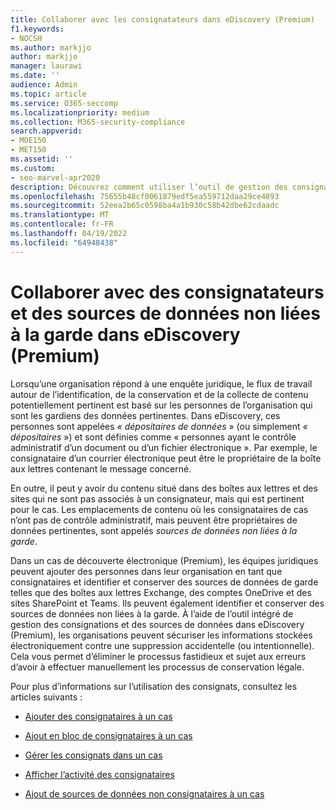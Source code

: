 ```yaml
---
title: Collaborer avec les consignatateurs dans eDiscovery (Premium)
f1.keywords:
- NOCSH
ms.author: markjjo
author: markjjo
manager: laurawi
ms.date: ''
audience: Admin
ms.topic: article
ms.service: O365-seccomp
ms.localizationpriority: medium
ms.collection: M365-security-compliance
search.appverid:
- MOE150
- MET150
ms.assetid: ''
ms.custom:
- seo-marvel-apr2020
description: Découvrez comment utiliser l’outil de gestion des consignats dans eDiscovery (Premium) pour gérer les données d’une affaire juridique.
ms.openlocfilehash: 75655b48cf0061879edf5ea559712daa29ce4893
ms.sourcegitcommit: 52eea2b65c0598ba4a1b930c58b42dbe62cdaadc
ms.translationtype: MT
ms.contentlocale: fr-FR
ms.lasthandoff: 04/19/2022
ms.locfileid: "64948438"
---
```

# <a name="work-with-custodians-and-non-custodial-data-sources-in-ediscovery-premium"></a>Collaborer avec des consignatateurs et des sources de données non liées à la garde dans eDiscovery (Premium)

Lorsqu’une organisation répond à une enquête juridique, le flux de travail autour de l’identification, de la conservation et de la collecte de contenu potentiellement pertinent est basé sur les personnes de l’organisation qui sont les gardiens des données pertinentes. Dans eDiscovery, ces personnes sont appelées *« dépositaires de données* » (ou simplement *« dépositaires* ») et sont définies comme « personnes ayant le contrôle administratif d’un document ou d’un fichier électronique ». Par exemple, le consignataire d’un courrier électronique peut être le propriétaire de la boîte aux lettres contenant le message concerné.

En outre, il peut y avoir du contenu situé dans des boîtes aux lettres et des sites qui ne sont pas associés à un consignateur, mais qui est pertinent pour le cas. Les emplacements de contenu où les consignataires de cas n’ont pas de contrôle administratif, mais peuvent être propriétaires de données pertinentes, sont appelés *sources de données non liées à la garde*.

Dans un cas de découverte électronique (Premium), les équipes juridiques peuvent ajouter des personnes dans leur organisation en tant que consignataires et identifier et conserver des sources de données de garde telles que des boîtes aux lettres Exchange, des comptes OneDrive et des sites SharePoint et Teams. Ils peuvent également identifier et conserver des sources de données non liées à la garde. À l’aide de l’outil intégré de gestion des consignations et des sources de données dans eDiscovery (Premium), les organisations peuvent sécuriser les informations stockées électroniquement contre une suppression accidentelle (ou intentionnelle). Cela vous permet d’éliminer le processus fastidieux et sujet aux erreurs d’avoir à effectuer manuellement les processus de conservation légale.

Pour plus d’informations sur l’utilisation des consignats, consultez les articles suivants :

- [Ajouter des consignataires à un cas](add-custodians-to-case.md)

- [Ajout en bloc de consignataires à un cas](bulk-add-custodians.md)

- [Gérer les consignats dans un cas](manage-new-custodians.md)

- [Afficher l’activité des consignataires](view-custodian-activity.md)

- [Ajout de sources de données non consignataires à un cas](non-custodial-data-sources.md)
